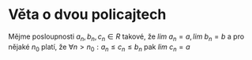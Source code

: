 # Věta o dvou policajtech

Mějme posloupnosti $a_n, b_n, c_n \in R$ takové, že $lim~a_n = a, lim~b_n = b$ a pro nějaké $n_0$ platí, že $\forall n > n_0: a_n \leq c_n \leq b_n$ pak $lim~c_n = a$
